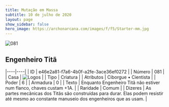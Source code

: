 ```yaml
---
title: Mutação em Massa
subtitle: 10 de julho de 2020
layout: page
show_sidebar: false
hero_image: https://archonarcana.com/images/f/f5/Starter-mm.jpg
---
```


![081](https://cdn.keyforgegame.com/media/card_front/pt/479_081_46X98FVV69Q3_pt.png)

## Engenheiro Titã

|----|----|
| ID | e46e2a81-f7a6-4b0f-a2fe-3ace36ef0272 |
| Número | 081 |
| Casa | ![Logos](https://archonarcana.com/images/thumb/c/ce/Logos.png/22px-Logos.png "Logos") |
| Tipo | Criatura |
| Atributos | Ciborgue • Cientista |
| Poder | 6 |
| Armadura | 0 |
| Texto | Enquanto Engenheiro Titã não estiver num flanco, chaves custam +1A. |
| Raridade | Comum |
| Dizeres | As partes mecânicas dos Titãs são construídas para durar. Elas podem resistir até mesmo ao constante manuseio dos engenheiros que as usam. |
